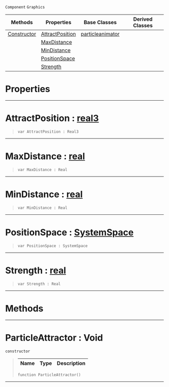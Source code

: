  `Component` `Graphics`



|Methods|Properties|Base Classes|Derived Classes|
|---|---|---|---|
|[ Constructor](https://github.com/ArendDanielek/ZeroDocsTest/blob/master/code_reference/class_reference/particleattractor.markdown#particleattractor-void)|[ AttractPosition](https://github.com/ArendDanielek/ZeroDocsTest/blob/master/code_reference/class_reference/particleattractor.markdown#attractposition-zero-eng)|[particleanimator](https://github.com/ArendDanielek/ZeroDocsTest/blob/master/code_reference/class_reference/particleanimator.markdown)| |
| |[ MaxDistance](https://github.com/ArendDanielek/ZeroDocsTest/blob/master/code_reference/class_reference/particleattractor.markdown#maxdistance-zero-engine)| | |
| |[ MinDistance](https://github.com/ArendDanielek/ZeroDocsTest/blob/master/code_reference/class_reference/particleattractor.markdown#mindistance-zero-engine)| | |
| |[ PositionSpace](https://github.com/ArendDanielek/ZeroDocsTest/blob/master/code_reference/class_reference/particleattractor.markdown#positionspace-zero-engin)| | |
| |[ Strength](https://github.com/ArendDanielek/ZeroDocsTest/blob/master/code_reference/class_reference/particleattractor.markdown#strength-zero-engine-doc)| | |


 #  Properties


---  
 #  AttractPosition : [real3](https://github.com/ArendDanielek/ZeroDocsTest/blob/master/code_reference/zilch_base_types/real3.markdown)

> 
> ``` lang=cpp, name=Zilch
> var AttractPosition : Real3


---  
 #  MaxDistance : [real](https://github.com/ArendDanielek/ZeroDocsTest/blob/master/code_reference/zilch_base_types/real.markdown)

> 
> ``` lang=cpp, name=Zilch
> var MaxDistance : Real


---  
 #  MinDistance : [real](https://github.com/ArendDanielek/ZeroDocsTest/blob/master/code_reference/zilch_base_types/real.markdown)

> 
> ``` lang=cpp, name=Zilch
> var MinDistance : Real


---  
 #  PositionSpace : [SystemSpace](https://github.com/ArendDanielek/ZeroDocsTest/blob/master/code_reference/enum_reference.markdown#systemspace)

> 
> ``` lang=cpp, name=Zilch
> var PositionSpace : SystemSpace


---  
 #  Strength : [real](https://github.com/ArendDanielek/ZeroDocsTest/blob/master/code_reference/zilch_base_types/real.markdown)

> 
> ``` lang=cpp, name=Zilch
> var Strength : Real


---  
 #  Methods


---  
 #  ParticleAttractor : Void

 `constructor`

> 
> |Name|Type|Description|
> |---|---|---|
> ``` lang=cpp, name=Zilch
> function ParticleAttractor()
> ``` 


---  
 
  
  
  
  
  
  
  

 